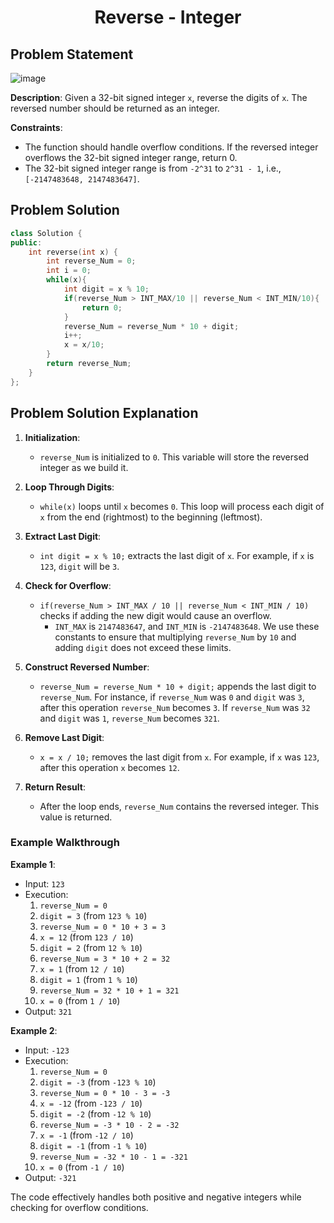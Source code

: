<h1 align='center'>Reverse - Integer</h1>

## Problem Statement

![image](https://github.com/user-attachments/assets/da65c979-27dd-43f9-8ab9-f94364a1db15)

**Description**: Given a 32-bit signed integer `x`, reverse the digits of `x`. The reversed number should be returned as an integer.

**Constraints**:
- The function should handle overflow conditions. If the reversed integer overflows the 32-bit signed integer range, return 0.
- The 32-bit signed integer range is from `-2^31` to `2^31 - 1`, i.e., `[-2147483648, 2147483647]`.

## Problem Solution
```cpp
class Solution {
public:
    int reverse(int x) {
        int reverse_Num = 0;
        int i = 0;
        while(x){
            int digit = x % 10;
            if(reverse_Num > INT_MAX/10 || reverse_Num < INT_MIN/10){
                return 0;
            }
            reverse_Num = reverse_Num * 10 + digit;
            i++;
            x = x/10;
        }
        return reverse_Num;
    }
};
```

## Problem Solution Explanation

1. **Initialization**:
   - `reverse_Num` is initialized to `0`. This variable will store the reversed integer as we build it.

2. **Loop Through Digits**:
   - `while(x)` loops until `x` becomes `0`. This loop will process each digit of `x` from the end (rightmost) to the beginning (leftmost).

3. **Extract Last Digit**:
   - `int digit = x % 10;` extracts the last digit of `x`. For example, if `x` is `123`, `digit` will be `3`.

4. **Check for Overflow**:
   - `if(reverse_Num > INT_MAX / 10 || reverse_Num < INT_MIN / 10)` checks if adding the new digit would cause an overflow.
     - `INT_MAX` is `2147483647`, and `INT_MIN` is `-2147483648`. We use these constants to ensure that multiplying `reverse_Num` by `10` and adding `digit` does not exceed these limits.

5. **Construct Reversed Number**:
   - `reverse_Num = reverse_Num * 10 + digit;` appends the last digit to `reverse_Num`. For instance, if `reverse_Num` was `0` and `digit` was `3`, after this operation `reverse_Num` becomes `3`. If `reverse_Num` was `32` and `digit` was `1`, `reverse_Num` becomes `321`.

6. **Remove Last Digit**:
   - `x = x / 10;` removes the last digit from `x`. For example, if `x` was `123`, after this operation `x` becomes `12`.

7. **Return Result**:
   - After the loop ends, `reverse_Num` contains the reversed integer. This value is returned.

### Example Walkthrough

**Example 1**:
- Input: `123`
- Execution:
  1. `reverse_Num = 0`
  2. `digit = 3` (from `123 % 10`)
  3. `reverse_Num = 0 * 10 + 3 = 3`
  4. `x = 12` (from `123 / 10`)
  5. `digit = 2` (from `12 % 10`)
  6. `reverse_Num = 3 * 10 + 2 = 32`
  7. `x = 1` (from `12 / 10`)
  8. `digit = 1` (from `1 % 10`)
  9. `reverse_Num = 32 * 10 + 1 = 321`
  10. `x = 0` (from `1 / 10`)
- Output: `321`

**Example 2**:
- Input: `-123`
- Execution:
  1. `reverse_Num = 0`
  2. `digit = -3` (from `-123 % 10`)
  3. `reverse_Num = 0 * 10 - 3 = -3`
  4. `x = -12` (from `-123 / 10`)
  5. `digit = -2` (from `-12 % 10`)
  6. `reverse_Num = -3 * 10 - 2 = -32`
  7. `x = -1` (from `-12 / 10`)
  8. `digit = -1` (from `-1 % 10`)
  9. `reverse_Num = -32 * 10 - 1 = -321`
  10. `x = 0` (from `-1 / 10`)
- Output: `-321`

The code effectively handles both positive and negative integers while checking for overflow conditions.
